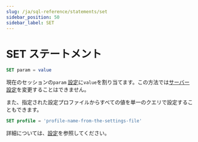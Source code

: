 ```yaml
---
slug: /ja/sql-reference/statements/set
sidebar_position: 50
sidebar_label: SET
---
```


# SET ステートメント

``` sql
SET param = value
```

現在のセッションの`param` [設定](../../operations/settings/index.md)に`value`を割り当てます。この方法では[サーバー設定](../../operations/server-configuration-parameters/settings.md)を変更することはできません。

また、指定された設定プロファイルからすべての値を単一のクエリで設定することもできます。

``` sql
SET profile = 'profile-name-from-the-settings-file'
```

詳細については、[設定](../../operations/settings/settings.md)を参照してください。
